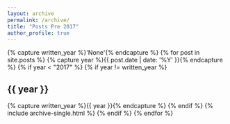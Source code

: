 ```yaml
---
layout: archive
permalink: /archive/
title: "Posts Pre 2017"
author_profile: true
---
```


{% capture written_year %}'None'{% endcapture %}
{% for post in site.posts %}
  {% capture year %}{{ post.date | date: '%Y' }}{% endcapture %}
  {% if year < "2017" %}
    {% if year != written_year %}
<h2 id="{{ year | slugify }}" class="archive__subtitle">{{ year }}</h2>
      {% capture written_year %}{{ year }}{% endcapture %}
    {% endif %}
    {% include archive-single.html %}
  {% endif %}
{% endfor %}